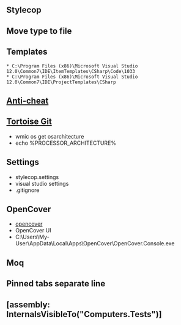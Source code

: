 ## Stylecop

## Move type to file

## Templates
	* C:\Program Files (x86)\Microsoft Visual Studio 12.0\Common7\IDE\ItemTemplates\CSharp\Code\1033
	* C:\Program Files (x86)\Microsoft Visual Studio 12.0\Common7\IDE\ProjectTemplates\CSharp
	
## [Anti-cheat](http://downloads.academy.telerik.com/svn/public/AntiCheatClient/Telerik-Academy-AntiCheat.zip)

## [Tortoise Git](https://tortoisegit.org/download/)
* wmic os get osarchitecture 
* echo %PROCESSOR_ARCHITECTURE%

## Settings
* stylecop.settings
* visual studio settings
* .gitignore

## OpenCover
* [opencover](https://github.com/OpenCover/opencover/releases/download/4.6.210-rc/opencover.4.6.210.msi)
* OpenCover UI
* C:\Users\My-User\AppData\Local\Apps\OpenCover\OpenCover.Console.exe

## Moq

## Pinned tabs separate line

## [assembly: InternalsVisibleTo("Computers.Tests")]
